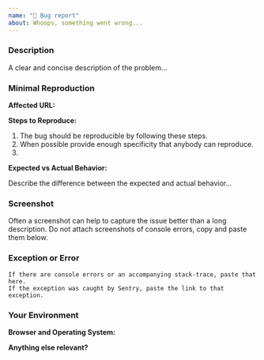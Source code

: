 ```yaml
---
name: "🐛 Bug report"
about: Whoops, something went wrong...
---
```


### Description

<!-- ✍️ -->
A clear and concise description of the problem...

### Minimal Reproduction

**Affected URL:**
<!-- ✍️ -->

**Steps to Reproduce:**
<!-- ✍️ -->
1. The bug should be reproducible by following these steps.
2. When possible provide enough specificity that anybody can reproduce.
3.

**Expected vs Actual Behavior:**
<!-- ✍️ -->
Describe the difference between the expected and actual behavior...

### Screenshot

<!-- ✍️ -->
Often a screenshot can help to capture the issue better than a long description.
Do not attach screenshots of console errors, copy and paste them below.

### Exception or Error

<!-- ✍️ -->
```
If there are console errors or an accompanying stack-trace, paste that here.
If the exception was caught by Sentry, paste the link to that exception.
```

### Your Environment

**Browser and Operating System:**
<!-- ✍️ -->

**Anything else relevant?**
<!-- ✍️ -->
